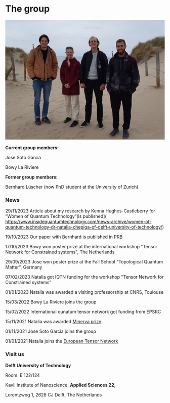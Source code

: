 The group
===============================

![outing](assets/images/outing.jpg)

**Current group members:**

Jose Soto Garcia 

Bowy La Riviere

**Former group members:**

Bernhard Lüscher (now PhD student at the University of Zurich)

### **News**

29/11/2023 Article about my research by Kenna Hughes-Castleberry for  “Women of Quantum Technology”(is published](
https://www.insidequantumtechnology.com/news-archive/women-of-quantum-technology-dr-natalia-chepiga-of-delft-university-of-technology/)

19/10/2023 Our paper with Bernhard is published in [PRB](https://journals.aps.org/prb/abstract/10.1103/PhysRevB.108.184425)

17/10/2023 Bowy won poster prize at the international workshop "Tensor Network for Constrained systems", The Netherlands

29/09/2023 Jose won poster prize at the Fall School "Topological Quantum Matter", Germany

07/02/2023 Natalia got IQTN funding for the workshop "Tensor Network for Constrained systems"

01/01/2023 Natalia was awarded a visiting professorship at CNRS, Toulouse

15/03/2022 Bowy La Riviere joins the group

15/02/2022 International qunatum tensor network got funding from EPSRC

15/11/2021 Natalia was awarded [Minerva prize](https://dutchphysicscouncil.nl/613-4/)

01/11/2021 Jose Soto Garcia joins the group

01/01/2021 Natalia joins the [European Tensor Network](https://nextcloud.tfk.ph.tum.de/etn/)



### **Visit us**

**Delft University of Technology**

Room: E 122/124 

Kavli Institute of Nanoscience,  **Applied Sciences 22**,

Lorentzweg 1, 2628 CJ Delft,  The Netherlands




